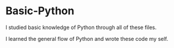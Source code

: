 # Basic-Python
I studied basic knowledge of Python through all of these files.

I learned the general flow of Python and wrote these code my self.
